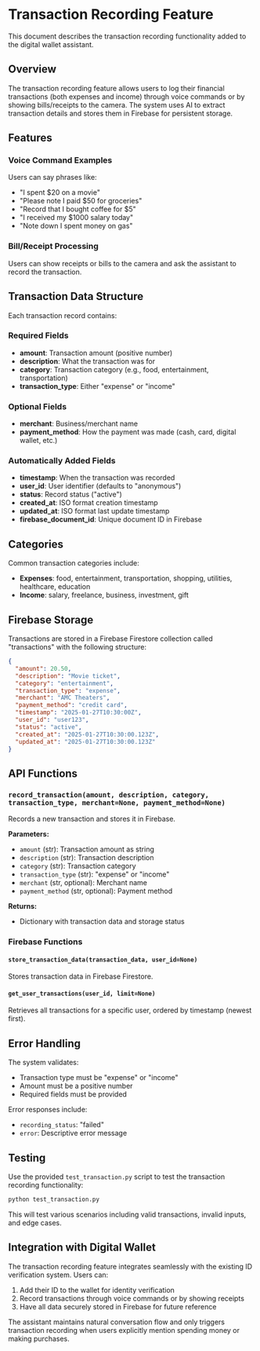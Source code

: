 # Transaction Recording Feature

This document describes the transaction recording functionality added to the digital wallet assistant.

## Overview

The transaction recording feature allows users to log their financial transactions (both expenses and income) through voice commands or by showing bills/receipts to the camera. The system uses AI to extract transaction details and stores them in Firebase for persistent storage.

## Features

### Voice Command Examples
Users can say phrases like:
- "I spent $20 on a movie"
- "Please note I paid $50 for groceries"
- "Record that I bought coffee for $5"
- "I received my $1000 salary today"
- "Note down I spent money on gas"

### Bill/Receipt Processing
Users can show receipts or bills to the camera and ask the assistant to record the transaction.

## Transaction Data Structure

Each transaction record contains:

### Required Fields
- **amount**: Transaction amount (positive number)
- **description**: What the transaction was for
- **category**: Transaction category (e.g., food, entertainment, transportation)
- **transaction_type**: Either "expense" or "income"

### Optional Fields
- **merchant**: Business/merchant name
- **payment_method**: How the payment was made (cash, card, digital wallet, etc.)

### Automatically Added Fields
- **timestamp**: When the transaction was recorded
- **user_id**: User identifier (defaults to "anonymous")
- **status**: Record status ("active")
- **created_at**: ISO format creation timestamp
- **updated_at**: ISO format last update timestamp
- **firebase_document_id**: Unique document ID in Firebase

## Categories

Common transaction categories include:
- **Expenses**: food, entertainment, transportation, shopping, utilities, healthcare, education
- **Income**: salary, freelance, business, investment, gift

## Firebase Storage

Transactions are stored in a Firebase Firestore collection called "transactions" with the following structure:

```json
{
  "amount": 20.50,
  "description": "Movie ticket",
  "category": "entertainment",
  "transaction_type": "expense",
  "merchant": "AMC Theaters",
  "payment_method": "credit card",
  "timestamp": "2025-01-27T10:30:00Z",
  "user_id": "user123",
  "status": "active",
  "created_at": "2025-01-27T10:30:00.123Z",
  "updated_at": "2025-01-27T10:30:00.123Z"
}
```

## API Functions

### `record_transaction(amount, description, category, transaction_type, merchant=None, payment_method=None)`

Records a new transaction and stores it in Firebase.

**Parameters:**
- `amount` (str): Transaction amount as string
- `description` (str): Transaction description
- `category` (str): Transaction category
- `transaction_type` (str): "expense" or "income"
- `merchant` (str, optional): Merchant name
- `payment_method` (str, optional): Payment method

**Returns:**
- Dictionary with transaction data and storage status

### Firebase Functions

#### `store_transaction_data(transaction_data, user_id=None)`
Stores transaction data in Firebase Firestore.

#### `get_user_transactions(user_id, limit=None)`
Retrieves all transactions for a specific user, ordered by timestamp (newest first).

## Error Handling

The system validates:
- Transaction type must be "expense" or "income"
- Amount must be a positive number
- Required fields must be provided

Error responses include:
- `recording_status`: "failed"
- `error`: Descriptive error message

## Testing

Use the provided `test_transaction.py` script to test the transaction recording functionality:

```bash
python test_transaction.py
```

This will test various scenarios including valid transactions, invalid inputs, and edge cases.

## Integration with Digital Wallet

The transaction recording feature integrates seamlessly with the existing ID verification system. Users can:

1. Add their ID to the wallet for identity verification
2. Record transactions through voice commands or by showing receipts
3. Have all data securely stored in Firebase for future reference

The assistant maintains natural conversation flow and only triggers transaction recording when users explicitly mention spending money or making purchases.
